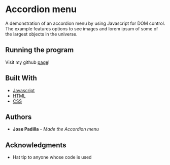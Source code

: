 # Accordion menu
A demonstration of an accordion menu by using Javascript for DOM control. The example features options to see images and lorem ipsum of some of the largest objects in the universe.
    
## Running the program
    
Visit my github [page](https://jpadillacoding.github.io/Accordion-Menu/)!


## Built With

  - [Javascript](https://www.javascript.com/)
  - [HTML](https://developer.mozilla.org/en-US/docs/Glossary/HTML5)
  - [CSS](https://www.w3schools.com/css/)
## Authors

  - **Jose Padilla** - *Made the Accordion menu* 

## Acknowledgments

  - Hat tip to anyone whose code is used


